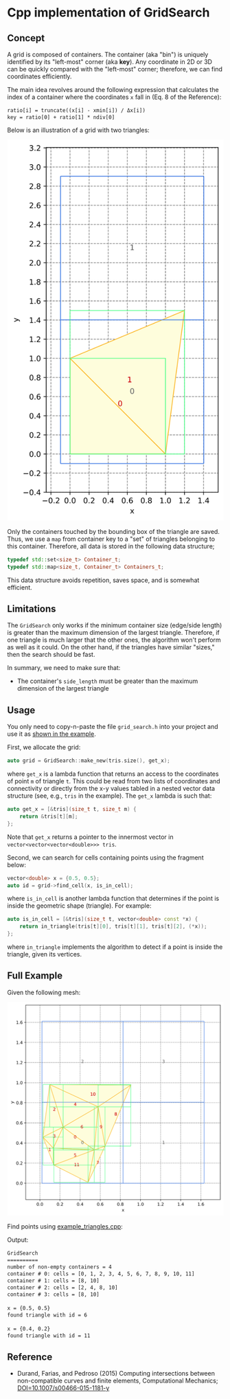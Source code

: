 # Cpp implementation of GridSearch

## Concept

A grid is composed of containers. The container (aka "bin") is uniquely identified by its "left-most" corner (aka **key**). Any coordinate in 2D or 3D can be quickly compared with the "left-most" corner; therefore, we can find coordinates efficiently.

The main idea revolves around the following expression that calculates the index of a container where the coordinates `x` fall in (Eq. 8 of the Reference):

```text
ratio[i] = truncate((x[i] - xmin[i]) / Δx[i])
key = ratio[0] + ratio[1] * ndiv[0] 
```

Below is an illustration of a grid with two triangles:

![example_grid_two_triangles](https://github.com/cpmech/cpp-grid-search/raw/main/example_grid_two_triangles.svg)

Only the containers touched by the bounding box of the triangle are saved. Thus, we use a `map` from container key to a "set" of triangles belonging to this container. Therefore, all data is stored in the following data structure;

```c++
typedef std::set<size_t> Container_t;
typedef std::map<size_t, Container_t> Containers_t;
```

This data structure avoids repetition, saves space, and is somewhat efficient.

## Limitations

The `GridSearch` only works if the minimum container size (edge/side length) is greater than the maximum dimension of the largest triangle. Therefore, if one triangle is much larger that the other ones, the algorithm won't perform as well as it could. On the other hand, if the triangles have similar "sizes," then the search should be fast.

In summary, we need to make sure that:

* The container's `side_length` must be greater than the maximum dimension of the largest triangle

## Usage

You only need to copy-n-paste the file `grid_search.h` into your project and use it as [shown in the example](https://github.com/cpmech/cpp-grid-search/blob/main/example_triangles.cpp).

First, we allocate the grid:

```c++
auto grid = GridSearch::make_new(tris.size(), get_x);
```

where `get_x` is a lambda function that returns an access to the coordinates of point `m` of triangle `t`. This could be read from two lists of coordinates and connectivity or directly from the x-y values tabled in a nested vector data structure (see, e.g., `tris` in the example). The `get_x` lambda is such that:

```c++
auto get_x = [&tris](size_t t, size_t m) {
    return &tris[t][m];
};
```

Note that `get_x` returns a pointer to the innermost vector in `vector<vector<vector<double>>> tris`.

Second, we can search for cells containing points using the fragment below:

```c++
vector<double> x = {0.5, 0.5};
auto id = grid->find_cell(x, is_in_cell);
```

where `is_in_cell` is another lambda function that determines if the point is inside the geometric shape (triangle). For example:

```c++
auto is_in_cell = [&tris](size_t t, vector<double> const *x) {
    return in_triangle(tris[t][0], tris[t][1], tris[t][2], (*x));
};
```

where `in_triangle` implements the algorithm to detect if a point is inside the triangle, given its vertices.

## Full Example

Given the following mesh:

![example_triangles](https://github.com/cpmech/cpp-grid-search/raw/main/example_triangles.svg)

Find points using [example_triangles.cpp](https://github.com/cpmech/cpp-grid-search/blob/main/example_triangles.cpp):

Output:

```text
GridSearch
==========
number of non-empty containers = 4
container # 0: cells = [0, 1, 2, 3, 4, 5, 6, 7, 8, 9, 10, 11]
container # 1: cells = [8, 10]
container # 2: cells = [2, 4, 8, 10]
container # 3: cells = [8, 10]

x = {0.5, 0.5}
found triangle with id = 6

x = {0.4, 0.2}
found triangle with id = 11
```

## Reference

* Durand, Farias, and Pedroso (2015) Computing intersections between
  non-compatible curves and finite elements, Computational Mechanics;
  [DOI=10.1007/s00466-015-1181-y](https://link.springer.com/article/10.1007/s00466-015-1181-y)
